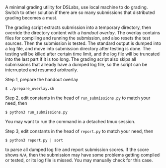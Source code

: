 A minimal grading utility for DSLabs, use local machine to do grading.
Switch to other solution if there are so many submissions that distributed grading becomes a must.

The grading script extracts submission into a temporary directory, then override the directory content with a *handout overlay*.
The overlay contains files for compiling and running the submission, and also resets the test sources.
Then the submission is tested. 
The standard output is dumped into a log file, and move into submission directory after testing is done.
The testing will be killed after certain time limit, and the log file will be truncated into the last part if it is too long.
The grading script also skips all submissions that already have a dumped log file, so the script can be interrupted and resumed arbitrarily.

Step 1, prepare the handout overlay
```
$ ./prepare_overlay.sh
```

Step 2, edit constants in the head of `run_submissions.py` to match your need, then
```
$ python3 run_submissions.py
```

You may want to run the command in a detached tmux session.

Step 3, edit constants in the head of `report.py` to match your need, then
```
$ python3 report.py | sort
```

to parse all dumped log file and report submission scores.
If the score shows `N/A`, then the submission may have some problems getting compiled or tested, or its log file is missed.
You may manually check for this case.
